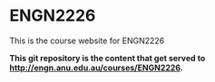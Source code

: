 ENGN2226
========

This is the course website for ENGN2226


**This git repository is the content that get served to http://engn.anu.edu.au/courses/ENGN2226.**

